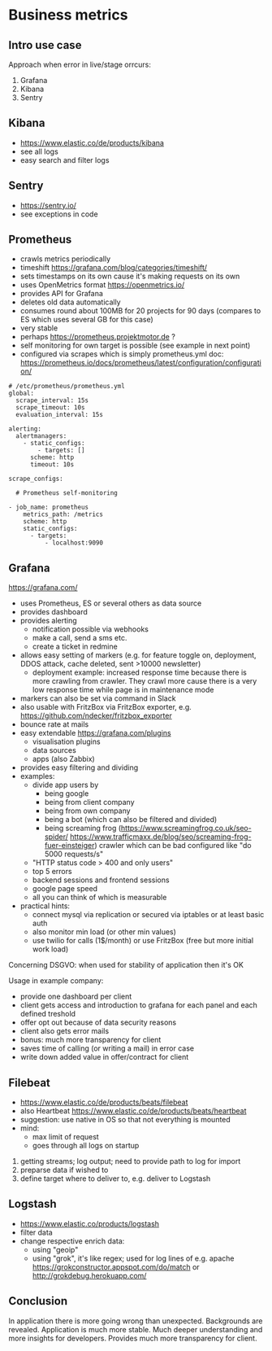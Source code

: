 # Business metrics

## Intro use case

Approach when error in live/stage orrcurs:

1) Grafana 
2) Kibana
3) Sentry

## Kibana 

- https://www.elastic.co/de/products/kibana
- see all logs
- easy search and filter logs

## Sentry

- https://sentry.io/
- see exceptions in code

## Prometheus

- crawls metrics periodically
- timeshift https://grafana.com/blog/categories/timeshift/
- sets timestamps on its own cause it's making requests on its own
- uses OpenMetrics format https://openmetrics.io/
- provides API for Grafana
- deletes old data automatically
- consumes round about 100MB for 20 projects for 90 days (compares to ES which uses several GB for this case)
- very stable
- perhaps https://prometheus.projektmotor.de ?
- self monitoring for own target is possible (see example in next point)
- configured via scrapes which is simply prometheus.yml
doc: https://prometheus.io/docs/prometheus/latest/configuration/configuration/
```YML
# /etc/prometheus/prometheus.yml
global:
  scrape_interval: 15s
  scrape_timeout: 10s
  evaluation_interval: 15s

alerting:
  alertmanagers:
    - static_configs:
        - targets: []
      scheme: http
      timeout: 10s

scrape_configs:

  # Prometheus self-monitoring

- job_name: prometheus
    metrics_path: /metrics
    scheme: http
    static_configs:
      - targets:
          - localhost:9090
```

## Grafana

https://grafana.com/
- uses Prometheus, ES or several others as data source
- provides dashboard 
- provides alerting
  - notification possible via webhooks
  - make a call, send a sms etc.
  - create a ticket in redmine
- allows easy setting of markers (e.g. for feature toggle on, deployment, DDOS attack, cache deleted, sent >10000 newsletter)
  - deployment example: increased response time because there is more crawling from crawler. They crawl more cause there is a very low response time while page is in maintenance mode
- markers can also be set via command in Slack
- also usable with FritzBox via FritzBox exporter, e.g. https://github.com/ndecker/fritzbox_exporter
- bounce rate at mails
- easy extendable https://grafana.com/plugins
  - visualisation plugins
  - data sources
  - apps (also Zabbix)
- provides easy filtering and dividing
- examples:
  - divide app users by 
    - being google
    - being from client company
    - being from own company
    - being a bot (which can also be filtered and divided)
    - being screaming frog (https://www.screamingfrog.co.uk/seo-spider/ https://www.trafficmaxx.de/blog/seo/screaming-frog-fuer-einsteiger) crawler which can be bad configured like "do 5000 requests/s"
  - "HTTP status code > 400 and only users"
  - top 5 errors
  - backend sessions and frontend sessions
  - google page speed
  - all you can think of which is measurable
- practical hints:
  - connect mysql via replication or secured via iptables or at least basic auth
  - also monitor min load (or other min values)
  - use twilio for calls (1$/month) or use FritzBox (free but more initial work load)

Concerning DSGVO:
when used for stability of application then it's OK

Usage in example company:
- provide one dashboard per client
- client gets access and introduction to grafana for each panel and each defined treshold
- offer opt out because of data security reasons
- client also gets error mails
- bonus: much more transparency for client
- saves time of calling (or writing a mail) in error case
- write down added value in offer/contract for client

## Filebeat

- https://www.elastic.co/de/products/beats/filebeat
- also Heartbeat https://www.elastic.co/de/products/beats/heartbeat
- suggestion: use native in OS so that not everything is mounted
- mind:
  - max limit of request
  - goes through all logs on startup
1) getting streams; log output; need to provide path to log for import
2) preparse data if wished to
3) define target where to deliver to, e.g. deliver to Logstash

## Logstash

- https://www.elastic.co/products/logstash
- filter data
- change respective enrich data:
  - using "geoip"
  - using "grok", it's like regex; used for log lines of e.g. apache
https://grokconstructor.appspot.com/do/match or http://grokdebug.herokuapp.com/


## Conclusion

In application there is more going wrong than unexpected.
Backgrounds are revealed.
Application is much more stable.
Much deeper understanding and more insights for developers.
Provides much more transparency for client.
